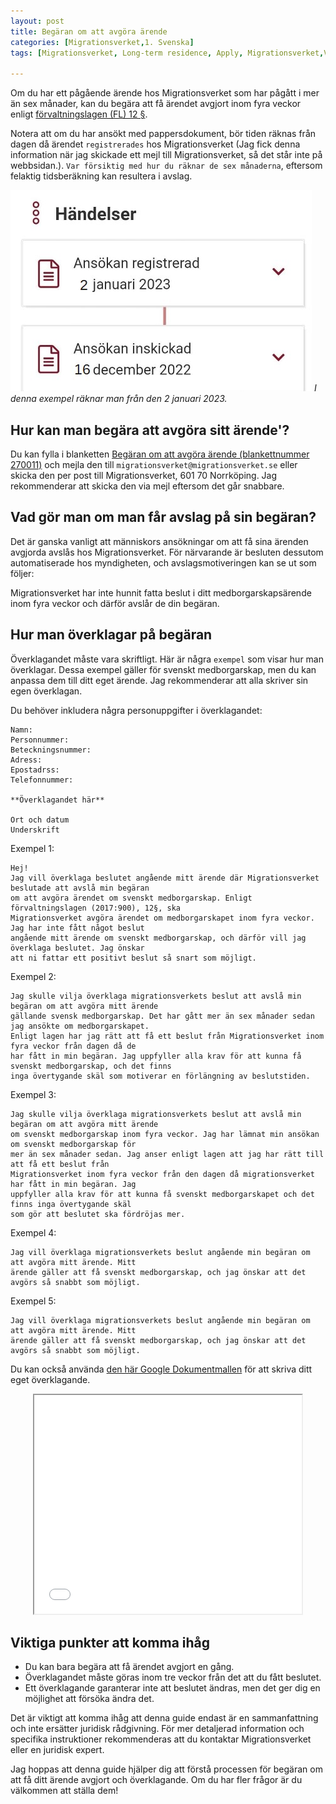 ```yaml
---
layout: post
title: Begäran om att avgöra ärende
categories: [Migrationsverket,1. Svenska]
tags: [Migrationsverket, Long-term residence, Apply, Migrationsverket,Varaktigt bosatt,Long-term residence,Ansöka,Uzun Süreli İkamet,Izin tinggal jangka panjang,Överklaga begäran om att avgöra ärende, Begäran om att avgöra ärende,Request for decision,Request to conclude a case,]

---
```


Om du har ett pågående ärende hos Migrationsverket som har pågått i mer än sex månader, kan du begära att få ärendet avgjort inom fyra veckor enligt <a href="https://lagen.nu/2017:900#P12S1" target="_blank">förvaltningslagen (FL) 12 §</a>.

Notera att om du har ansökt med pappersdokument, bör tiden räknas från dagen då ärendet `registrerades` hos Migrationsverket (Jag fick denna information när jag skickade ett mejl till Migrationsverket, så det står inte på webbsidan.). `Var försiktig med hur du räknar de sex månaderna`, eftersom felaktig tidsberäkning kan resultera i avslag.

![Desktop View](/assets/website-files/Migrationsverket/begaran/pappersansokan.jpg)
_I denna exempel räknar man från den 2 januari 2023._

## Hur kan man begära att avgöra sitt ärende'?
Du kan fylla i blanketten <a href="https://www.migrationsverket.se/download/18.1ef19f6e163f45d340aa51/1682667588314/270011_Begaran_avgora_arende_sv.pdf" target="_blank">Begäran om att avgöra ärende (blankettnummer 270011)</a> och mejla den till `migrationsverket@migrationsverket.se` eller skicka den per post till Migrationsverket, 601 70 Norrköping. Jag rekommenderar att skicka den via mejl eftersom det går snabbare.

## Vad gör man om man får avslag på sin begäran?
Det är ganska vanligt att människors ansökningar om att få sina ärenden avgjorda avslås hos Migrationsverket. För närvarande är besluten dessutom automatiserade hos myndigheten, och avslagsmotiveringen kan se ut som följer:

Migrationsverket har inte hunnit fatta beslut i ditt medborgarskapsärende inom fyra veckor och därför avslår de din begäran.

## Hur man överklagar på begäran

Överklagandet måste vara skriftligt.
Här är några `exempel` som visar hur man överklagar. Dessa exempel gäller för svenskt medborgarskap, men du kan anpassa dem till ditt eget ärende. Jag rekommenderar att alla skriver sin egen överklagan.

Du behöver inkludera några personuppgifter i överklagandet:
```
Namn:
Personnummer:
Beteckningsnummer:
Adress:
Epostadrss:
Telefonnummer:

**Överklagandet här**

Ort och datum
Underskrift
```

Exempel 1:
```
Hej!
Jag vill överklaga beslutet angående mitt ärende där Migrationsverket beslutade att avslå min begäran 
om att avgöra ärendet om svenskt medborgarskap. Enligt förvaltningslagen (2017:900), 12§, ska 
Migrationsverket avgöra ärendet om medborgarskapet inom fyra veckor. Jag har inte fått något beslut 
angående mitt ärende om svenskt medborgarskap, och därför vill jag överklaga beslutet. Jag önskar 
att ni fattar ett positivt beslut så snart som möjligt.
```

Exempel 2:
```
Jag skulle vilja överklaga migrationsverkets beslut att avslå min begäran om att avgöra mitt ärende 
gällande svensk medborgarskap. Det har gått mer än sex månader sedan jag ansökte om medborgarskapet. 
Enligt lagen har jag rätt att få ett beslut från Migrationsverket inom fyra veckor från dagen då de 
har fått in min begäran. Jag uppfyller alla krav för att kunna få svenskt medborgarskap, och det finns 
inga övertygande skäl som motiverar en förlängning av beslutstiden.
```

Exempel 3:
```
Jag skulle vilja överklaga migrationsverkets beslut att avslå min begäran om att avgöra mitt ärende 
om svenskt medborgarskap inom fyra veckor. Jag har lämnat min ansökan om svenskt medborgarskap för 
mer än sex månader sedan. Jag anser enligt lagen att jag har rätt till att få ett beslut från 
Migrationsverket inom fyra veckor från den dagen då migrationsverket har fått in min begäran. Jag 
uppfyller alla krav för att kunna få svenskt medborgarskapet och det finns inga övertygande skäl 
som gör att beslutet ska fördröjas mer.
```

Exempel 4:
```
Jag vill överklaga migrationsverkets beslut angående min begäran om att avgöra mitt ärende. Mitt 
ärende gäller att få svenskt medborgarskap, och jag önskar att det avgörs så snabbt som möjligt.
```

Exempel 5:
```
Jag vill överklaga migrationsverkets beslut angående min begäran om att avgöra mitt ärende. Mitt 
ärende gäller att få svenskt medborgarskap, och jag önskar att det avgörs så snabbt som möjligt.
```

Du kan också använda <a href="https://docs.google.com/document/d/1FvlfHhnHkqY-kF6_e9bGsVaJ94fUgvfaB1J4xAglu_E/edit?usp=sharing" target="_blank">den här Google Dokumentmallen</a> för att skriva ditt eget överklagande.

<div>
<center><iframe allow="autoplay" height="350" src="//docs.google.com/document/d/1FvlfHhnHkqY-kF6_e9bGsVaJ94fUgvfaB1J4xAglu_E/preview" width="85%"></iframe> </center> 
</div>

## Viktiga punkter att komma ihåg
- Du kan bara begära att få ärendet avgjort en gång.
- Överklagandet måste göras inom tre veckor från det att du fått beslutet.
- Ett överklagande garanterar inte att beslutet ändras, men det ger dig en möjlighet att försöka ändra det.

Det är viktigt att komma ihåg att denna guide endast är en sammanfattning och inte ersätter juridisk rådgivning. För mer detaljerad information och specifika instruktioner rekommenderas att du kontaktar Migrationsverket eller en juridisk expert.

Jag hoppas att denna guide hjälper dig att förstå processen för begäran om att få ditt ärende avgjort och överklagande. Om du har fler frågor är du välkommen att ställa dem!



<!-- 

<iframe allow="autoplay" height="350" src="//docs.google.com/document/d/1Bn1NQgADnIwM9dPie2o95stzyZlSfMLpTgpeCfrm36I/preview" width="640"></iframe> -->

<!-- https://drive.google.com/file/d/19bpse0kTEoheNtzf2ftq0L-USB1bE2A1/view?usp=drive_link

https://drive.google.com/uc?export=view&id=19bpse0kTEoheNtzf2ftq0L-USB1bE2A1 -->

<!-- ![Desktop View](/assets/website-files/Migrationsverket/begaran/pappersansokan.jpg) -->

<!-- <center> <iframe allow="autoplay" height="322" src="/assets/website-files/Migrationsverket/begaran/pappersansokan.jpg" width="482"></iframe> </center>  -->
<!-- <div>
<center><iframe allow="autoplay" height="350" src="//docs.google.com/document/d/1FvlfHhnHkqY-kF6_e9bGsVaJ94fUgvfaB1J4xAglu_E/preview" width="85%"></iframe> </center> 
</div> -->

<!-- <img src="https://raw.githubusercontent.com/mehmetasim35/mehmetasim35.github.io/main/assets/website-files/Migrationsverket/begaran/pappersansokan.png" alt="IMG_4627" style="zoom:30%;" /> -->
